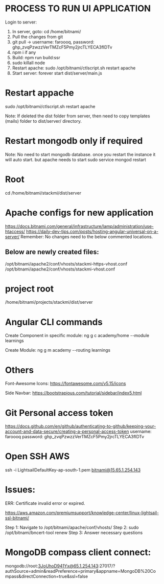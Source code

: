 # PROCESS TO RUN UI APPLICATION

Login to server:
1. In server, goto: cd /home/bitnami/
2. Pull the changes from git
3. git pull -> username: faroooq, password: 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
4. npm i if any
5. Build: npm run build:ssr
6. sudo killall node
7. Restart apache: sudo /opt/bitnami/ctlscript.sh restart apache 
8. Start server: forever start dist/server/main.js

# Restart appache
sudo /opt/bitnami/ctlscript.sh restart apache

Note: If deleted the dist folder from server, then need to copy 
templates (mails) folder to dist/server/ directory.

# Restart mongodb only if required
Note: No need to start mongodb database. once you restart the instance it will auto start. but apache needs to start
sudo service mongod restart

# Root
cd /home/bitnami/stackmi/dist/server

# Apache configs for new application
https://docs.bitnami.com/general/infrastructure/lamp/administration/use-htaccess/
https://daily-dev-tips.com/posts/hosting-angular-universal-on-a-server/
Remember: No changes need to the below commented locations.
<!-- /opt/bitnami/apache2/conf/
/opt/bitnami/apache/conf/bitnami -->
Below are newly created files:
------------------------------
/opt/bitnami/apache2/conf/vhosts/stackmi-https-vhost.conf
/opt/bitnami/apache2/conf/vhosts/stackmi-vhost.conf
# project root
/home/bitnami/projects/stackmi/dist/server
# Angular CLI commands
Create Component in specific module:
ng g c academy/home --module learnings

Create Module:
ng g m academy --routing learnings

# Others
Font-Awesome Icons:
https://fontawesome.com/v5.15/icons

Side Navbar:
https://bootstrapious.com/tutorial/sidebar/index5.html

# Git Personal access token
https://docs.github.com/en/github/authenticating-to-github/keeping-your-account-and-data-secure/creating-a-personal-access-token
username: faroooq
password: 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

# Open SSH AWS
ssh -i LightsailDefaultKey-ap-south-1.pem bitnami@15.65.1.254.143

# Issues:
ERR: Certificate invalid error or expired.

https://aws.amazon.com/premiumsupport/knowledge-center/linux-lightsail-ssl-bitnami/

Step 1: Navigate to /opt/bitnami/apache/conf/vhosts/
Step 2: sudo /opt/bitnami/bncert-tool renew
Step 3: Answer necessary questions

# MongoDB compass client connect:
mongodb://root:3JoUhoD941Yx@65.1.254.143:27017/?authSource=admin&readPreference=primary&appname=MongoDB%20Compass&directConnection=true&ssl=false